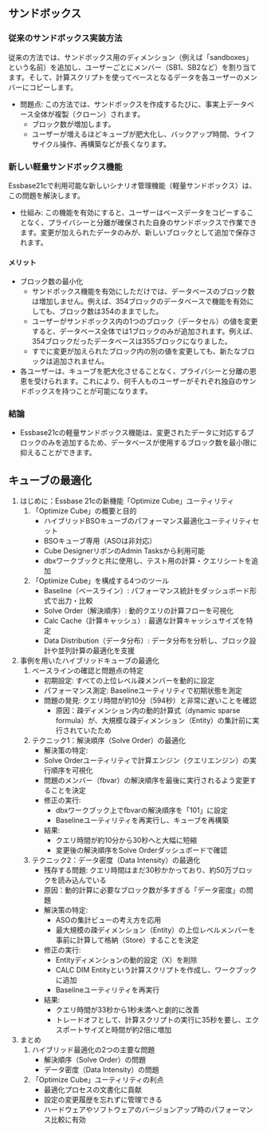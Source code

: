 ## サンドボックス
### 従来のサンドボックス実装方法
従来の方法では、サンドボックス用のディメンション（例えば「sandboxes」という名前）を追加し、ユーザーごとにメンバー（SB1、SB2など）を割り当てます。そして、計算スクリプトを使ってベースとなるデータを各ユーザーのメンバーにコピーします。

* 問題点: この方法では、サンドボックスを作成するたびに、事実上データベース全体が複製（クローン）されます。
    * ブロック数が増加します。
    * ユーザーが増えるほどキューブが肥大化し、バックアップ時間、ライフサイクル操作、再構築などが長くなります。

### 新しい軽量サンドボックス機能
Essbase21cで利用可能な新しいシナリオ管理機能（軽量サンドボックス）は、この問題を解決します。

* 仕組み: この機能を有効にすると、ユーザーはベースデータをコピーすることなく、プライバシーと分離が確保された自身のサンドボックスで作業できます。変更が加えられたデータのみが、新しいブロックとして追加で保存されます。

#### メリット
* ブロック数の最小化
    * サンドボックス機能を有効にしただけでは、データベースのブロック数は増加しません。例えば、354ブロックのデータベースで機能を有効にしても、ブロック数は354のままでした。
    * ユーザーがサンドボックス内の1つのブロック（データセル）の値を変更すると、データベース全体では1ブロックのみが追加されます。例えば、354ブロックだったデータベースは355ブロックになりました。
    * すでに変更が加えられたブロック内の別の値を変更しても、新たなブロックは追加されません。
* 各ユーザーは、キューブを肥大化させることなく、プライバシーと分離の恩恵を受けられます。これにより、何千人ものユーザーがそれぞれ独自のサンドボックスを持つことが可能になります。

### 結論
* Essbase21cの軽量サンドボックス機能は、変更されたデータに対応するブロックのみを追加するため、データベースが使用するブロック数を最小限に抑えることができます。

## キューブの最適化
1. はじめに：Essbase 21cの新機能「Optimize Cube」ユーティリティ
    1. 「Optimize Cube」の概要と目的
        * ハイブリッドBSOキューブのパフォーマンス最適化ユーティリティセット
        * BSOキューブ専用（ASOは非対応）
        * Cube DesignerリボンのAdmin Tasksから利用可能
        * dbxワークブックと共に使用し、テスト用の計算・クエリシートを追加
    1. 「Optimize Cube」を構成する4つのツール
        * Baseline（ベースライン）: パフォーマンス統計をダッシュボード形式で出力・比較
        * Solve Order（解決順序）: 動的クエリの計算フローを可視化
        * Calc Cache（計算キャッシュ）: 最適な計算キャッシュサイズを特定
        * Data Distribution（データ分布）: データ分布を分析し、ブロック設計や並列計算の最適化を支援
1. 事例を用いたハイブリッドキューブの最適化
    1. ベースラインの確認と問題点の特定
        * 初期設定: すべての上位レベル疎メンバーを動的に設定
        * パフォーマンス測定: Baselineユーティリティで初期状態を測定
        * 問題の発見: クエリ時間が約10分（594秒）と非常に遅いことを確認
            * 原因：疎ディメンション内の動的計算式（dynamic sparse formula）が、大規模な疎ディメンション（Entity）の集計前に実行されていたため
    1. テクニック1：解決順序（Solve Order）の最適化
        * 解決策の特定:
        * Solve Orderユーティリティで計算エンジン（クエリエンジン）の実行順序を可視化
        * 問題のメンバー（fbvar）の解決順序を最後に実行されるよう変更することを決定
        * 修正の実行:
            * dbxワークブック上でfbvarの解決順序を「101」に設定
            * Baselineユーティリティを再実行し、キューブを再構築
        * 結果:
            * クエリ時間が約10分から30秒へと大幅に短縮
            * 変更後の解決順序をSolve Orderダッシュボードで確認
    1. テクニック2：データ密度（Data Intensity）の最適化
        * 残存する問題: クエリ時間はまだ30秒かかっており、約50万ブロックを読み込んでいる
        * 原因：動的計算に必要なブロック数が多すぎる「データ密度」の問題
        * 解決策の特定:
            * ASOの集計ビューの考え方を応用
            * 最大規模の疎ディメンション（Entity）の上位レベルメンバーを事前に計算して格納（Store）することを決定
        * 修正の実行:
            * Entityディメンションの動的設定（X）を削除
            * CALC DIM Entityという計算スクリプトを作成し、ワークブックに追加
            * Baselineユーティリティを再実行
        * 結果:
            * クエリ時間が33秒から1秒未満へと劇的に改善
            * トレードオフとして、計算スクリプトの実行に35秒を要し、エクスポートサイズと時間が約2倍に増加
1. まとめ
    1. ハイブリッド最適化の2つの主要な問題
        * 解決順序（Solve Order）の問題
        * データ密度（Data Intensity）の問題
    1. 「Optimize Cube」ユーティリティの利点
        * 最適化プロセスの文書化に貢献
        * 設定の変更履歴を忘れずに管理できる
        * ハードウェアやソフトウェアのバージョンアップ時のパフォーマンス比較に有効
